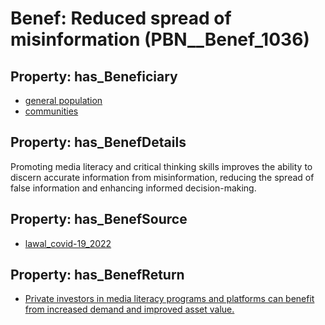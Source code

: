 # Benef: __Reduced spread of misinformation__ (PBN__Benef_1036)

## Property: has_Beneficiary

* [general population](../Stakeholder/PBN__Stakeholder_9)
* [communities](../Stakeholder/PBN__Stakeholder_4)

## Property: has_BenefDetails

Promoting media literacy and critical thinking skills improves the ability to discern accurate information from misinformation, reducing the spread of false information and enhancing informed decision-making.

## Property: has_BenefSource

* [lawal_covid-19_2022](../Article/PBN__Article_215)

## Property: has_BenefReturn

* [Private investors in media literacy programs and platforms can benefit from increased demand and improved asset value.](../BenefReturn/PBN__BenefReturn_1157)

